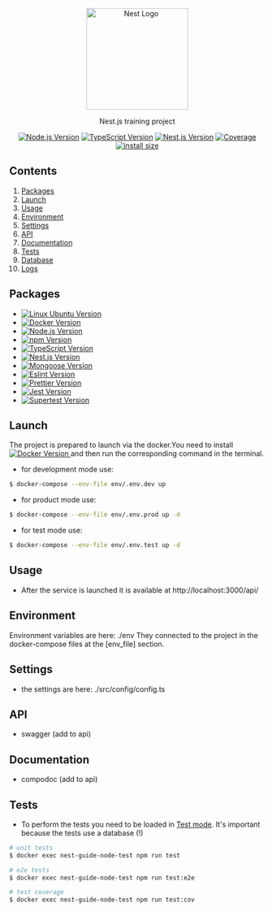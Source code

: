 <p align="center">
  <a href="http://nestjs.com/" target="blank"><img src="https://nestjs.com/img/logo-small.svg" width="200" alt="Nest Logo" /></a>
</p>

<p align="center">Nest.js training project</p>
<p align="center">
  <a href="https://nodejs.org/en/about" target="_blank"><img src="https://img.shields.io/badge/Node.js-v18.16.0-blue?logo=nodedotjs" alt="Node.js Version" /></a>
  <a href="https://www.typescriptlang.org/" target="_blank"><img src="https://img.shields.io/badge/TypeScript-v4.7.4-blue?logo=typescript" alt="TypeScript Version" /></a>
  <a href="https://nestjs.com/" target="_blank"><img src="https://img.shields.io/badge/Nest.js-v9.4.2-blue?logo=nestjs" alt="Nest.js Version" /></a>
  <a href="" target="_blank"><img src="https://img.shields.io/badge/covarage-5%25-%2300c642?style=flat" alt="Coverage" /></a>
  <a href="" rel="nofollow"><img src="https://img.shields.io/badge/istall_size-136%20KB-%23ebdb32?style=flat" alt="install size"></a>
</p>

## Contents
1. [Packages](#packages)
2. [Launch](#launch)
3. [Usage](#usage)
4. [Environment](#environment)
5. [Settings](#settings)
6. [API](#api)
7. [Documentation](#documentation)
8. [Tests](#tests)
9. [Database](#database)
10. [Logs](#logs)

## Packages

<ul>
  <li><a href="https://ubuntu.com/" target="_blank"><img src="https://img.shields.io/badge/Linux_Ubuntu-v22.04-blue?logo=ubuntu" alt="Linux Ubuntu Version" /></a></li>
  <li><a href="https://www.docker.com/products/docker-desktop/" target="_blank"><img src="https://img.shields.io/badge/docker-v24.0.2-blue?logo=docker" alt="Docker Version" /></a></li>
  <li><a href="https://nodejs.org/en/about" target="_blank"><img src="https://img.shields.io/badge/Node.js-v18.16.0-blue?logo=nodedotjs" alt="Node.js Version" /></a></li>
  <li><a href="https://www.npmjs.com/" target="_blank"><img src="https://img.shields.io/badge/npm-v9.5.1-blue?logo=npm" alt="npm Version" /></a></li>
  <li><a href="https://www.typescriptlang.org/" target="_blank"><img src="https://img.shields.io/badge/TypeScript-v4.7.4-blue?logo=typescript" alt="TypeScript Version" /></a></li>
  <li><a href="https://nestjs.com/" target="_blank"><img src="https://img.shields.io/badge/Nest.js-v9.4.2-blue?logo=nestjs" alt="Nest.js Version" /></a></li>
  <li><a href="https://www.npmjs.com/package/mongoose" target="_blank"><img src="https://img.shields.io/badge/mongoose-v7.6.2-blue?logo=mongoose" alt="Mongoose Version" /></a></li>
  <li><a href="https://eslint.org/" target="_blank"><img src="https://img.shields.io/badge/eslint-v8.51.0-blue?logo=eslint" alt="Eslint Version" /></a></li>
  <li><a href="https://prettier.io/" target="_blank"><img src="https://img.shields.io/badge/prettier-v2.3.2-blue?logo=prettier" alt="Prettier Version" /></a></li>
  <li><a href="https://jestjs.io/" target="_blank"><img src="https://img.shields.io/badge/Jest-v29.0.5-blue?logo=jest" alt="Jest Version" /></a></li>
  <li><a href="https://www.npmjs.com/package/supertest" target="_blank"><img src="https://img.shields.io/badge/supertest-v6.1.3-blue" alt="Supertest Version" /></a></li>
</ul>

## Launch
The project is prepared to launch via the docker.You need to install
<a href="https://www.docker.com/products/docker-desktop/" target="_blank">
<img src="https://img.shields.io/badge/docker-v24.0.2-blue?logo=docker" alt="Docker Version" />
</a>
and then run the corresponding command in the terminal.

* for development mode use:
``` bash
$ docker-compose --env-file env/.env.dev up
```
* for product mode use:
``` bash
$ docker-compose --env-file env/.env.prod up -d
```
* for test mode use:
``` bash
$ docker-compose --env-file env/.env.test up -d
```

## Usage

* After the service is launched it is available at http://localhost:3000/api/

## Environment

Environment variables are here: ./env
They connected to the project in the docker-compose files at the [env_file] section.

## Settings

* the settings are here: ./src/config/config.ts

## API

* swagger (add to api)

## Documentation

* compodoc (add to api)

## Tests

* To perform the tests you need to be loaded in [Test mode](#Launch). It's important because the tests use a database (!)

```bash
# unit tests
$ docker exec nest-guide-node-test npm run test
```

```bash
# e2e tests
$ docker exec nest-guide-node-test npm run test:e2e
```

```bash
# test coverage
$ docker exec nest-guide-node-test npm run test:cov
```
